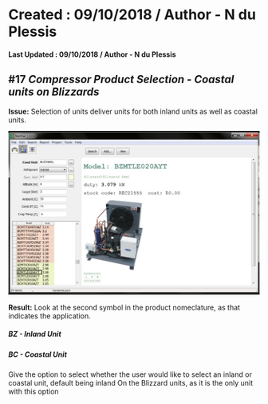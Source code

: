 # Created : 09/10/2018 / Author - N du Plessis
#### Last Updated : 09/10/2018 / Author - N du Plessis

##  #17 **_Compressor Product Selection - Coastal units on Blizzards_**

**Issue:** Selection of units deliver units for both inland units as well as coastal units.

![alt text](BlizzardSelect.JPG "CP Selection issue")

**Result:** Look at the second symbol in the product nomeclature, as that indicates the application.
##### BZ - Inland Unit
##### BC - Coastal Unit

Give the option to select whether the user would like to select an inland or coastal unit, default being inland
On the Blizzard units, as it is the only unit with this option
